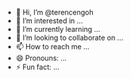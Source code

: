 - 👋 Hi, I’m @terencengoh
- 👀 I’m interested in ...
- 🌱 I’m currently learning ...
- 💞️ I’m looking to collaborate on ...
- 📫 How to reach me ...
- 😄 Pronouns: ...
- ⚡ Fun fact: ...

<!---
terencengoh/terencengoh is a ✨ special ✨ repository because its `README.md` (this file) appears on your GitHub profile.
You can click the Preview link to take a look at your changes.
--->
